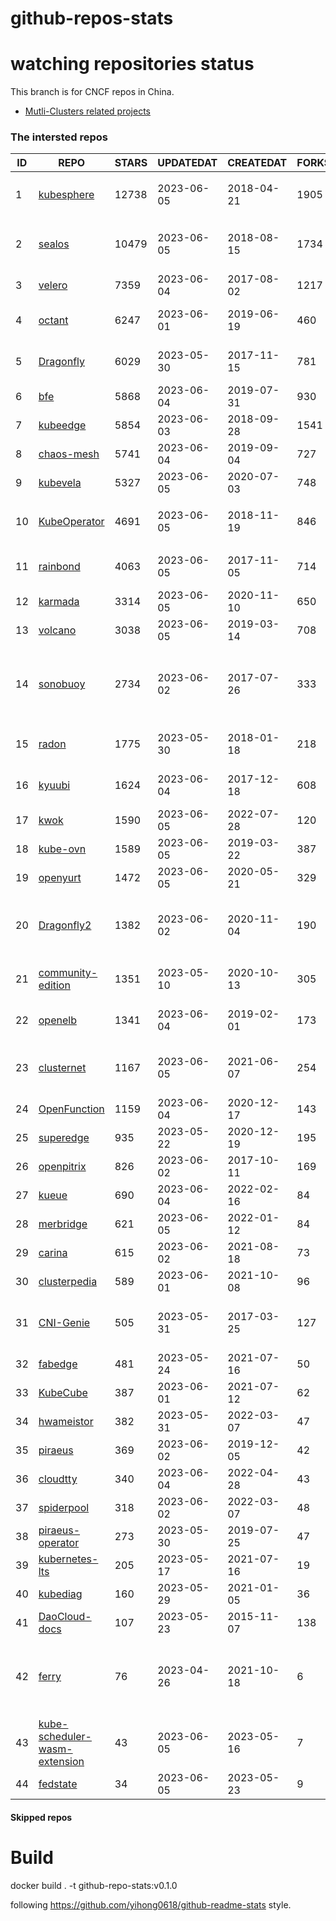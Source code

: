 # github-repos-stats

# watching repositories status

This branch is for CNCF repos in China.
- [Mutli-Clusters related projects](https://github.com/pacoxu/github-repos-stats/tree/multi-clusters)


<!--START_SECTION:github_repos-->
### The intersted repos
| ID |                                               REPO                                                | STARS | UPDATEDAT  | CREATEDAT  | FORKSCOUNT |                                                                                                       DESCRIPTIONS                                                                                                       |
|----|---------------------------------------------------------------------------------------------------|-------|------------|------------|------------|--------------------------------------------------------------------------------------------------------------------------------------------------------------------------------------------------------------------------|
|  1 | [kubesphere](https://github.com/kubesphere/kubesphere)                                            | 12738 | 2023-06-05 | 2018-04-21 |       1905 | The container platform tailored for Kubernetes multi-cloud, datacenter, and edge management ⎈ 🖥 ☁️                                                                                                                       |
|  2 | [sealos](https://github.com/labring/sealos)                                                       | 10479 | 2023-06-05 | 2018-08-15 |       1734 | Sealos is a Kubernetes distribution, a Cloud Operating System designed for managing cloud-native applications. https://cloud.sealos.io                                                                                   |
|  3 | [velero](https://github.com/vmware-tanzu/velero)                                                  |  7359 | 2023-06-04 | 2017-08-02 |       1217 | Backup and migrate Kubernetes applications and their persistent volumes                                                                                                                                                  |
|  4 | [octant](https://github.com/vmware-archive/octant)                                                |  6247 | 2023-06-01 | 2019-06-19 |        460 | Highly extensible platform for developers to better understand the complexity of Kubernetes clusters.                                                                                                                    |
|  5 | [Dragonfly](https://github.com/dragonflyoss/Dragonfly)                                            |  6029 | 2023-05-30 | 2017-11-15 |        781 | This repository has be archived and moved to the new repository https://github.com/dragonflyoss/Dragonfly2.                                                                                                              |
|  6 | [bfe](https://github.com/bfenetworks/bfe)                                                         |  5868 | 2023-06-04 | 2019-07-31 |        930 | A modern layer 7 load balancer from baidu                                                                                                                                                                                |
|  7 | [kubeedge](https://github.com/kubeedge/kubeedge)                                                  |  5854 | 2023-06-03 | 2018-09-28 |       1541 | Kubernetes Native Edge Computing Framework (project under CNCF)                                                                                                                                                          |
|  8 | [chaos-mesh](https://github.com/chaos-mesh/chaos-mesh)                                            |  5741 | 2023-06-04 | 2019-09-04 |        727 | A Chaos Engineering Platform for Kubernetes.                                                                                                                                                                             |
|  9 | [kubevela](https://github.com/kubevela/kubevela)                                                  |  5327 | 2023-06-05 | 2020-07-03 |        748 | The Modern Application Platform.                                                                                                                                                                                         |
| 10 | [KubeOperator](https://github.com/KubeOperator/KubeOperator)                                      |  4691 | 2023-06-05 | 2018-11-19 |        846 | KubeOperator 是一个开源的轻量级 Kubernetes 发行版，专注于帮助企业规划、部署和运营生产级别的 K8s 集群。                                                                                                                   |
| 11 | [rainbond](https://github.com/goodrain/rainbond)                                                  |  4063 | 2023-06-05 | 2017-11-05 |        714 | Cloud native multi cloud application management platform that make application management and delivery easier                                                                                                            |
| 12 | [karmada](https://github.com/karmada-io/karmada)                                                  |  3314 | 2023-06-05 | 2020-11-10 |        650 | Open, Multi-Cloud, Multi-Cluster Kubernetes Orchestration                                                                                                                                                                |
| 13 | [volcano](https://github.com/volcano-sh/volcano)                                                  |  3038 | 2023-06-05 | 2019-03-14 |        708 | A Cloud Native Batch System (Project under CNCF)                                                                                                                                                                         |
| 14 | [sonobuoy](https://github.com/vmware-tanzu/sonobuoy)                                              |  2734 | 2023-06-02 | 2017-07-26 |        333 | Sonobuoy is a diagnostic tool that makes it easier to understand the state of a Kubernetes cluster by running a set of Kubernetes conformance tests and other plugins in an accessible and non-destructive manner.       |
| 15 | [radon](https://github.com/radondb/radon)                                                         |  1775 | 2023-05-30 | 2018-01-18 |        218 | RadonDB is an open source, cloud-native MySQL database for building global, scalable cloud services                                                                                                                      |
| 16 | [kyuubi](https://github.com/apache/kyuubi)                                                        |  1624 | 2023-06-04 | 2017-12-18 |        608 | Apache Kyuubi is a distributed and multi-tenant gateway to provide serverless SQL on data warehouses and lakehouses.                                                                                                     |
| 17 | [kwok](https://github.com/kubernetes-sigs/kwok)                                                   |  1590 | 2023-06-05 | 2022-07-28 |        120 | Kubernetes WithOut Kubelet -  Simulates thousands of Nodes and Clusters.                                                                                                                                                 |
| 18 | [kube-ovn](https://github.com/kubeovn/kube-ovn)                                                   |  1589 | 2023-06-05 | 2019-03-22 |        387 | A Bridge between SDN and Cloud Native (Project under CNCF)                                                                                                                                                               |
| 19 | [openyurt](https://github.com/openyurtio/openyurt)                                                |  1472 | 2023-06-05 | 2020-05-21 |        329 | OpenYurt - Extending your native Kubernetes to edge(project under CNCF)                                                                                                                                                  |
| 20 | [Dragonfly2](https://github.com/dragonflyoss/Dragonfly2)                                          |  1382 | 2023-06-02 | 2020-11-04 |        190 | Dragonfly is an open source P2P-based file distribution and image acceleration system. It is hosted by the Cloud Native Computing Foundation (CNCF) as an Incubating Level Project.                                      |
| 21 | [community-edition](https://github.com/vmware-tanzu/community-edition)                            |  1351 | 2023-05-10 | 2020-10-13 |        305 | VMware Tanzu Community Edition is no longer an actively maintained project. Code is available for historical purposes only.                                                                                              |
| 22 | [openelb](https://github.com/openelb/openelb)                                                     |  1341 | 2023-06-04 | 2019-02-01 |        173 | Load Balancer Implementation for Kubernetes in Bare-Metal, Edge, and Virtualization                                                                                                                                      |
| 23 | [clusternet](https://github.com/clusternet/clusternet)                                            |  1167 | 2023-06-05 | 2021-06-07 |        254 | [CNCF Sandbox Project] Managing your Kubernetes clusters (including public, private, edge, etc.) as easily as visiting the Internet ⎈                                                                                    |
| 24 | [OpenFunction](https://github.com/OpenFunction/OpenFunction)                                      |  1159 | 2023-06-04 | 2020-12-17 |        143 | Cloud Native Function-as-a-Service Platform (CNCF Sandbox Project)                                                                                                                                                       |
| 25 | [superedge](https://github.com/superedge/superedge)                                               |   935 | 2023-05-22 | 2020-12-19 |        195 | An edge-native container management system for edge computing                                                                                                                                                            |
| 26 | [openpitrix](https://github.com/openpitrix/openpitrix)                                            |   826 | 2023-06-02 | 2017-10-11 |        169 | Application Management Platform on Multi-Cloud Environment                                                                                                                                                               |
| 27 | [kueue](https://github.com/kubernetes-sigs/kueue)                                                 |   690 | 2023-06-04 | 2022-02-16 |         84 | Kubernetes-native Job Queueing                                                                                                                                                                                           |
| 28 | [merbridge](https://github.com/merbridge/merbridge)                                               |   621 | 2023-06-05 | 2022-01-12 |         84 | Use eBPF to speed up your Service Mesh like crossing an Einstein-Rosen Bridge.                                                                                                                                           |
| 29 | [carina](https://github.com/carina-io/carina)                                                     |   615 | 2023-06-02 | 2021-08-18 |         73 | Carina: an high performance and ops-free local storage for kubernetes                                                                                                                                                    |
| 30 | [clusterpedia](https://github.com/clusterpedia-io/clusterpedia)                                   |   589 | 2023-06-01 | 2021-10-08 |         96 | The Encyclopedia of Kubernetes clusters                                                                                                                                                                                  |
| 31 | [CNI-Genie](https://github.com/cni-genie/CNI-Genie)                                               |   505 | 2023-05-31 | 2017-03-25 |        127 | CNI-Genie for choosing pod network of your choice during deployment time. Supported pod networks - Calico, Flannel, Romana, Weave                                                                                        |
| 32 | [fabedge](https://github.com/FabEdge/fabedge)                                                     |   481 | 2023-05-24 | 2021-07-16 |         50 | Secure Edge Networking Solution Based On Kubernetes                                                                                                                                                                      |
| 33 | [KubeCube](https://github.com/kubecube-io/KubeCube)                                               |   387 | 2023-06-01 | 2021-07-12 |         62 | KubeCube is an open source enterprise-level container platform                                                                                                                                                           |
| 34 | [hwameistor](https://github.com/hwameistor/hwameistor)                                            |   382 | 2023-05-31 | 2022-03-07 |         47 | Hwameistor is an HA local storage system for cloud-native stateful workloads.                                                                                                                                            |
| 35 | [piraeus](https://github.com/piraeusdatastore/piraeus)                                            |   369 | 2023-06-02 | 2019-12-05 |         42 | High Available Datastore for Kubernetes                                                                                                                                                                                  |
| 36 | [cloudtty](https://github.com/cloudtty/cloudtty)                                                  |   340 | 2023-06-04 | 2022-04-28 |         43 | A Friendly Kubernetes CloudShell (Web Terminal) !                                                                                                                                                                        |
| 37 | [spiderpool](https://github.com/spidernet-io/spiderpool)                                          |   318 | 2023-06-02 | 2022-03-07 |         48 | underlay network solution with IPAM and meta plugins                                                                                                                                                                     |
| 38 | [piraeus-operator](https://github.com/piraeusdatastore/piraeus-operator)                          |   273 | 2023-05-30 | 2019-07-25 |         47 | The Piraeus Operator manages LINSTOR clusters in Kubernetes.                                                                                                                                                             |
| 39 | [kubernetes-lts](https://github.com/klts-io/kubernetes-lts)                                       |   205 | 2023-05-17 | 2021-07-16 |         19 | Kubernetes LTS(long term support)                                                                                                                                                                                        |
| 40 | [kubediag](https://github.com/kubediag/kubediag)                                                  |   160 | 2023-05-29 | 2021-01-05 |         36 | Problem diagnosis and operation orchestration for Kubernetes                                                                                                                                                             |
| 41 | [DaoCloud-docs](https://github.com/DaoCloud/DaoCloud-docs)                                        |   107 | 2023-05-23 | 2015-11-07 |        138 | DaoCloud Enterprise 5.0 Documentation                                                                                                                                                                                    |
| 42 | [ferry](https://github.com/ferryproxy/ferry)                                                      |    76 | 2023-04-26 | 2021-10-18 |          6 | Ferry is a Kubernetes multi-cluster communication component that eliminates communication differences between clusters as if they were in a single cluster, regardless of the network environment those clusters are in. |
| 43 | [kube-scheduler-wasm-extension](https://github.com/kubernetes-sigs/kube-scheduler-wasm-extension) |    43 | 2023-06-05 | 2023-05-16 |          7 | All the things to make the scheduler extendable with wasm.                                                                                                                                                               |
| 44 | [fedstate](https://github.com/fedstate/fedstate)                                                  |    34 | 2023-06-05 | 2023-05-23 |          9 | 基于Karmada的联邦中间件                                                                                                                                                                                                  |



#### Skipped repos
<!--END_SECTION:github_repos-->

# Build

docker build . -t github-repo-stats:v0.1.0

following https://github.com/yihong0618/github-readme-stats style.

